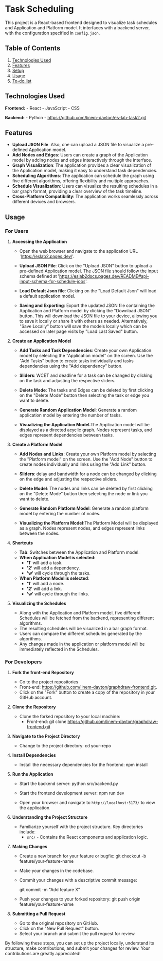 # Task Scheduling

This project is a React-based frontend designed to visualize task schedules and Application and Platform model. It interfaces with a backend server, with the configuration specified in `config.json`.



## Table of Contents
1. [Technologies Used](#technologies-used)
2. [Features](#features)
3. [Setup](#setup)
4. [Usage](#usage)
5. [To-do list](#to-do-list)


## Technologies Used
**Frontend:**
    - React
    - JavaScript
    - CSS

**Backend:**
    - Python
    - https://github.com/linem-davton/es-lab-task2.git



## Features
- **Upload JSON File**: Also, one can upload a JSON file to visualize a pre-defined Application model.
- **Add Nodes and Edges**: Users can create a graph of the Application model by adding nodes and edges interactively through the interface.
- **Graph Visualization**: The application provides a clear visualization of the Application model, making it easy to understand task dependencies.
- **Scheduling Algorithms**: The application can schedule the graph using five different algorithms, offering flexibility and multiple approaches.
- **Schedule Visualization**: Users can visualize the resulting schedules in a bar graph format, providing a clear overview of the task timeline.
- **Cross-Platform Compatibility**: The application works seamlessly across different devices and browsers.



## Usage

### For Users

1. **Accessing the Application**
   - Open the web browser and navigate to the application URL 'https://eslab2.pages.dev/'.

   - **Upload JSON File**: Click on the "Upload JSON" button to upload a pre-defined Application model. The  JSON file should follow the input schema defined at 'https://eslab2docs.pages.dev/README#api-input-schema-for-schedule-jobs'.
   
   - **Load Default Json file**: Clicking on the "Load Default Json" will load a default application model.

   - **Saving and Exporting**: Export the updated JSON file containing the Application and Platform model by clicking the "Download JSON" button. This will download the JSON file to your device, allowing you to save it locally or share it with others as needed.
   Alternatively, "Save Locally" button will save the models locally which can be accessed on later page visits by "Load Last Saved" button.

   
 2. **Create an Application Model**
    - **Add Tasks and Task Dependencies**: Create your own Application model by selecting the "Application model" on the screen. Use the "Add Tasks" button to create tasks individually and tasks dependencies using the "Add dependency" button.

    - **Sliders**: WCET and deadline for a task can be changed by clicking on the task and adjusting the respective sliders.

    - **Delete Mode**: The tasks and Edges can be deleted by first clicking on the "Delete Mode" button then selecting the task or edge you want to delete.

    - **Generate Random Application Model**: Generate a random application model by entering the number of tasks. 

    - **Visualizing the Application Model**:The Application model will be displayed as a directed acyclic graph. Nodes represent tasks, and edges represent dependencies between tasks.


3. **Create a Platform Model**
   
   - **Add Nodes and Links**: Create your own Platform model by selecting the "Platform model" on the screen. Use the "Add Node" button to create nodes individually and links using the "Add Link" button.

   - **Sliders**: delay and bandwidth for a node can be changed by clicking on the edge and adjusting the respective sliders.

   - **Delete Model**: The nodes and links can be deleted by first clicking on the "Delete Mode" button then selecting the node or link you want to delete.

   - **Generate Random Platform Model**: Generate a random platform model by entering the number of nodes. 

   - **Visualizing the Platform Model**:The Platform Model will be displayed as a graph. Nodes represent nodes, and edges represent links between the nodes.

4. **Shortcuts**

   - **Tab**: Switches between the Application and Platform model.
   - **When Application Model is selected**:
      - **'1'** will add a task.
      - **'2'** will add a dependency.
      - **'w'** will cycle through the tasks.
   - **When Platform Model is selected**:
      - **'1'** will add a node.
      - **'2'** will add a link.
      - **'w'** will cycle through the links.
 
5. **Visualizing the Schedules**

   - Along with the Application and Platform model, five different Schedules will be fetched from the backend, representing different algorithms.
   - The resulting schedules will be visualized in a bar graph format.
   - Users can compare the different schedules generated by the algorithms.
   - Any changes made in the application or platform model will be immediately reflected in the Schedules.



### For Developers

1. **Fork the front-end Repository**
   - Go to the project repositories
    - Front-end: https://github.com/linem-davton/graphdraw-frontend.git.
   - Click on the "Fork" button to create a copy of the repository in your GitHub account.

2. **Clone the Repository**
   - Clone the forked repository to your local machine:
     - Front-end: git clone https://github.com/linem-davton/graphdraw-frontend.git
    


3. **Navigate to the Project Directory**
   - Change to the project directory:
     cd your-repo


4. **Install Dependencies**
   - Install the necessary dependencies for the frontend:
     npm install
   

5. **Run the Application**
   - Start the backend server:
     python src/backend.py

   - Start the frontend development server:
     npm run dev
     
   - Open your browser and navigate to `http://localhost:5173/` to view the application.


7. **Understanding the Project Structure**
   - Familiarize yourself with the project structure. Key directories include:
     - `src/` - Contains the React components and application logic.
     
  

8. **Making Changes**
   - Create a new branch for your feature or bugfix:
     git checkout -b feature/your-feature-name
     
   - Make your changes in the codebase.

   - Commit your changes with a descriptive commit message:
     
     git commit -m "Add feature X"
     
   - Push your changes to your forked repository:
     git push origin feature/your-feature-name
     

10. **Submitting a Pull Request**
    - Go to the original repository on GitHub.
    - Click on the "New Pull Request" button.
    - Select your branch and submit the pull request for review.

By following these steps, you can set up the project locally, understand its structure, make contributions, and submit your changes for review. Your contributions are greatly appreciated!
